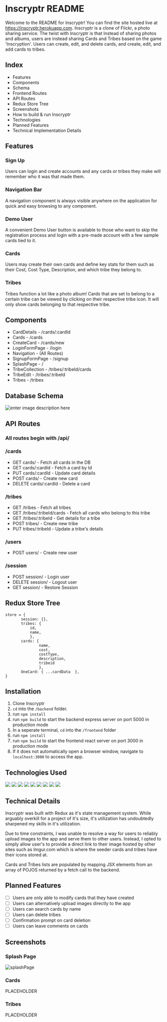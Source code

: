 # Inscryptr README
Welcome to the README for Inscryptr! You can find the site hosted live at https://inscryptr.herokuapp.com.
Inscryptr is a clone of Flickr, a photo sharing service. The twist with Inscryptr is that Instead of sharing photos
and albums, users are instead sharing Cards and Tribes based on the game 'Inscryption'. Users can create, edit, and delete cards, and create, edit, and add cards to tribes.

## Index
- Features
- Components
- Schema
- Frontend Routes
- API Routes
- Redux Store Tree
- Screenshots
- How to build & run Inscryptr
- Technologies
- Planned Features
- Technical Implementation Details

## Features
### Sign Up
Users can login and create accounts and any cards or tribes they make will remember who it was that made them.
### Navigation Bar
A navigation component is always visible anywhere on the application for quick and easy browsing to any component.
### Demo User
A convenient Demo User button is available to those who want to skip the registration process and login with a pre-made account with a few sample cards tied to it.
### Cards
Users may create their own cards and define key stats for them such as their Cost, Cost Type, Description, and which tribe they belong to.
### Tribes
Tribes function a lot like  a photo album! Cards that are set to belong to a certain tribe can be viewed by clicking on their respective tribe icon. It will only show cards belonging to that respective tribe.

## Components
- CardDetails - /cards/:cardId
- Cards - /cards
- CreateCard - /cards/new
- LoginFormPage - /login
- Navigation - (All Routes)
- SignupFormPage - /signup
- SplashPage - /
- TribeCollection - /tribes/:tribeId/cards
- TribeEdit - /tribes/:tribeId
- Tribes - /tribes
## Database Schema
![enter image description here](https://camo.githubusercontent.com/2b7d2663ef1f79741eecd629ec0b9a38f25a89c3c8e4c98d1a5616f9799dc9a6/68747470733a2f2f692e696d6775722e636f6d2f3035546d4261662e706e67)
## API Routes
### All routes begin with /api/
### __/cards__
- GET cards/ - Fetch all cards in the DB
- GET cards/:cardId - Fetch a card by Id
- PUT cards/:cardId - Update card details
- POST cards/ - Create new card
- DELETE cards/:cardId - Delete a card
### __/tribes__
- GET /tribes - Fetch all tribes
- GET /tribes/:tribeId/cards - Fetch all cards who belong to this tribe
- GET /tribes/:tribeId - Get details for a tribe
- POST tribes/ - Create new tribe
- PUT tribes/:tribeId - Update a tribe's details
### __/users__
- POST users/ - Create new user
### /session
- POST session/ - Login user
- DELETE  session/ - Logout user
- GET session/ - Restore Session
## Redux Store Tree

```
store = {
       session: {},
       tribes: {
	       id,
	       name,
	       },
	   cards: {
		       name,
		       cost,
		       costType,
		       description,
		       tribeid
		       },
	   OneCard: { ...cardData  },
}
```
## Installation
1. Clone Inscryptr
2. ```cd``` into the ```/backend``` folder.
3. run ```npm install ```
4. run ```npm build``` to start the backend express server on port 5000 in production mode
5. In a seperate terminal, ```cd``` into the ```/frontend``` folder
6. run ```npm install ```
7. run ```npm build``` to start the frontend react server on port 3000 in production mode
8. If it does not automatically open a browser window, navigate to ```localhost:3000``` to access the app.
  ## Technologies Used
  ![](https://img.shields.io/badge/-HTML-5555ff?style=flat-square&logo=html5&logoColor=FFFFFF) ![](https://img.shields.io/badge/-CSS-5555ff?style=flat-square&logo=css3&logoColor=FFFFFF) ![](https://img.shields.io/badge/-JS-5555ff?style=flat-square&logo=javascript&logoColor=FFFFFF)  ![](https://img.shields.io/badge/-React-5555ff?style=flat-square&logo=react&logoColor=FFFFFF) ![](https://img.shields.io/badge/-VScode-5555ff?style=flat-square&logo=visual-studio-code&logoColor=FFFFFF)
![](https://img.shields.io/badge/-Express-5555ff?style=flat-square&logo=express&logoColor=ffffff)  ![](https://img.shields.io/badge/-Redux-5555ff?style=flat-square&logo=redux&logoColor=ffffff)  ![](https://img.shields.io/badge/-Postgres-5555ff?style=flat-square&logo=sequelize&logoColor=ffffff)  ![](https://img.shields.io/badge/-GitHub-5555ff?style=flat-square&logo=github&logoColor=ffffff)
## Technical Details
Inscryptr was built with Redux as it's state management system. While arguably overkill for a project of it's size, it's utilization has undoubtedly sharpened my skills in it's utilization.

 Due to time constraints, I was unable to resolve a way for users to reliably upload images to the app and serve them to other users. Instead, I opted to simply allow user's to provide a direct link to their image hosted by other sites such as Imgur.com which is where the seeder cards and tribes have their icons stored at.

Cards and Tribes lists are populated by mapping JSX elements from an array of POJOS returned by a fetch call to the backend.
## Planned Features
 - [ ] Users are only able to modify cards that they have created
 - [ ] Users can alternatively upload images directly to the app
 - [ ] Users can search cards by name
 - [ ] Users can delete tribes
 - [ ]  Confirmation prompt on card deletion
 - [ ] Users can leave comments on cards

## Screenshots
### Splash Page
![splashPage](https://i.imgur.com/HekZPQg.png)
### Cards
PLACEHOLDER
### Tribes
PLACEHOLDER
